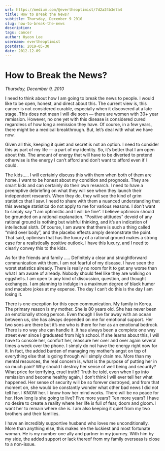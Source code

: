 ```yaml
---
url: https://medium.com/@evertheoptimist/7d2a24b3e7a4
title: How to Break the News?
subtitle: Thursday, December 9 2010
slug: how-to-break-the-news
description: 
tags: cancer
author: Hyeon Lee
username: evertheoptimist
postdate: 2019-05-30
date: 2012-12-09
---
```


# How to Break the News?

*Thursday, December 9, 2010*

I need to think about how I am going to break the news to people. I would like to be open, honest, and direct about this. The current view is, this cancer is not considered curable, especially when it discovered at a late stage. This does not mean I will die soon — there are women with 30+ year remission. However, no one yet with this disease is considered cured regardless of how long a remission they have. Of course, in a few years, there might be a medical breakthrough. But, let’s deal with what we have now.

Given all this, keeping it quiet and secret is not an option. I need to consider this as part of my life — a part of my identity. So, it’s better that I am open about this. The amount of energy that will have to be diverted to pretend otherwise is the energy I can’t afford and don’t want to afford even if I could.

The kids….. I will certainly discuss this with them when both of them are home. I want to be honest about my condition and prognosis. They are smart kids and can certainly do their own research. I need to have a preemptive debriefing on what they will see when they launch their independent research. When they do, they will see the kind of grim statistics that I saw. I need to share with them a nuanced understanding that this average statistics do not apply to me for various reasons. I don’t want to simply say “I am optimistic and I will be fine”. I believe optimism should be grounded on a rational explanation. “Positive attitudes” devoid of any rational ground is nothing but wishful thinking, and it’s an indication of intellectual sloth. Of course, I am aware that there is such a thing called “mind over body”, and the placebo effects amply demonstrate the point. That said, optimism that has the luxury of a rational ground makes a strong case for a realistically positive outlook. I have this luxury, and I need to clearly convey this to the kids.

As for the friends and family ….. Definitely a clear and straightforward communication with them. I am not fearful of my disease. I have seen the worst statistics already. There is really no room for it to get any worse than what I am aware of already. Nobody should feel like they are walking on eggshells. I am open to any kind of discussion, question, and thought exchanges. I am planning to indulge in a maximum degree of black humor and macabre jokes at my expense. The day I can’t do this is the day I am losing it.

There is one exception for this open communication. My family in Korea. The primary reason is my mother. She is 80 years old. She has never been an emotionally strong person. Even though I live far away with an ocean between us, she has always depended on me for emotional support. Her two sons are there but it’s me who is there for her as an emotional bedrock. There is no way she can handle it .It has always been a complete one way street ever since I graduated from high school. If she learns about this, I will have to console her, comfort her, reassure her over and over again several times a week over the phone. I simply do not have the energy right now for it. In fact, the added burden of managing my mother’s angst on top of everything else that is going through will simply drain me. 
More than my mental resources, the real concern is, what is the purpose of putting her in so much pain? Why should I destroy her sense of well being and security? What price for terrifying, cruel truth? Truth be told, even when I go into remission and become healthy again, I don’t think I will ever tell her what happened. Her sense of security will be so forever destroyed, and from that moment on, she would be constantly wonder what other bad news I did not tell her. I KNOW her. I know how her mind works. There will be no peace for her. How long is she going to live? Five more years? Ten more years? I have no desire to create a reality where her life is full of fear, doom and gloom. I want her to remain where she is. I am also keeping it quiet from my two brothers and their families.

I have an incredibly supportive husband who loves me unconditionally. More than anything else, this makes me the luckiest and most fortunate woman. He is my number one ally and partner in my journey. With him by my side, the added support or lack thereof from my family overseas is close to a non-issue.

